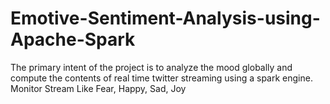 # Emotive-Sentiment-Analysis-using-Apache-Spark
The primary intent of the project is to analyze the mood globally and compute the contents of real time twitter streaming using a spark engine. Monitor Stream Like Fear, Happy, Sad, Joy
